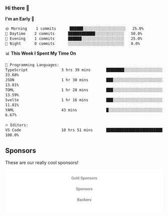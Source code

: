 ### Hi there 👋

<!--
**alexanderniebuhr/alexanderniebuhr** is a ✨ _special_ ✨ repository because its `README.md` (this file) appears on your GitHub profile.

Here are some ideas to get you started:

- 🔭 I’m currently working on ...
- 🌱 I’m currently learning ...
- 👯 I’m looking to collaborate on ...
- 🤔 I’m looking for help with ...
- 💬 Ask me about ...
- 📫 How to reach me: ...
- 😄 Pronouns: ...
- ⚡ Fun fact: ...
-->

<!--START_SECTION:waka-->
**I'm an Early 🐤** 

```text
🌞 Morning    1 commits      ██████░░░░░░░░░░░░░░░░░░░   25.0% 
🌆 Daytime    2 commits      ████████████░░░░░░░░░░░░░   50.0% 
🌃 Evening    1 commits      ██████░░░░░░░░░░░░░░░░░░░   25.0% 
🌙 Night      0 commits      ░░░░░░░░░░░░░░░░░░░░░░░░░   0.0%

```


📊 **This Week I Spent My Time On** 

```text
💬 Programming Languages: 
TypeScript               3 hrs 39 mins       ████████░░░░░░░░░░░░░░░░░   33.68% 
JSON                     1 hr 30 mins        ███░░░░░░░░░░░░░░░░░░░░░░   13.81% 
TOML                     1 hr 28 mins        ███░░░░░░░░░░░░░░░░░░░░░░   13.59% 
Svelte                   1 hr 16 mins        ███░░░░░░░░░░░░░░░░░░░░░░   11.81% 
YAML                     43 mins             █░░░░░░░░░░░░░░░░░░░░░░░░   6.67%

🔥 Editors: 
VS Code                  10 hrs 51 mins      █████████████████████████   100.0%

```


<!--END_SECTION:waka-->

## Sponsors

These are our really cool sponsors!

<!-- sponsors -->

<!-- sponsors -->

<p align="center">
  <a href="https://github.com/sponsors/alexanderniebuhr">
    <img src='./sponsors.svg'/>
  </a>
</p>
